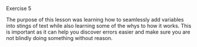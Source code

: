 Exercise 5

The purpose of this lesson was learning how to seamlessly add variables into stings of text while also learning some of the whys to how it works. This is important as it can help you discover errors easier and make sure you are not blindly doing something without reason.
